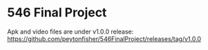 # 546 Final Project

Apk and video files are under v1.0.0 release: https://github.com/peytonfisher/546FinalProject/releases/tag/v1.0.0
